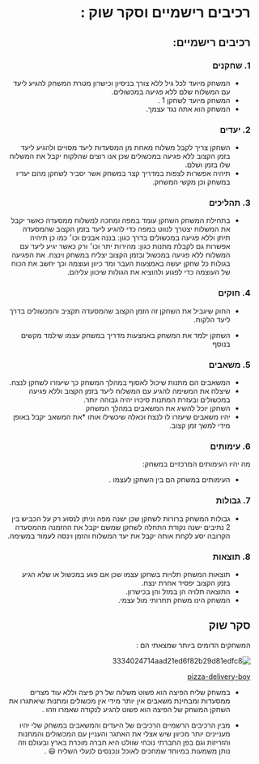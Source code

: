<div dir='rtl' lang='he'>
 
 # רכיבים רישמיים וסקר שוק :
 ## רכיבים רישמיים: 
 
### 1. שחקנים

* המשחק מיועד לכל גיל ללא צורך בניסיון וכישרון מטרת המשחק להגיע ליעד עם המשלוח שלם ללא פגיעה במכשולים.
* המשחק מיועד לשחקן 1 .
* המשחק הוא אתה נגד עצמך.
 
### 2. יעדים

* השחקן צריך לקבל משלוח מאחת מן המסעדות ליעד מסויים ולהגיע ליעד בזמן הקצוב ללא פגיעה במכשולים שכן אנו רוצים שהלקוח יקבל את המשלוח שלו בזמן ושלם.
* תיהיה אפשרות לצפות במדריך קצר במשחק אשר יסביר לשחקן מהם יעדיו במשחק וכן מקשי המשחק.

### 3. תהליכים

* בתחילת המשחק השחקן עומד במפה ומחכה למשלוח ממסעדה כאשר יקבל את המשלוח יצטרך לנווט במפה כדי להגיע ליעד בזמן הקצוב שהמסעדה תיתן וללא פגיעה במכשולים בדרך כגון: בננה אבנים וכו׳ כמו כן תיהיה אפשרות גם לקבלת מתנות כגון: מהירות יתר וכו׳ ורק כאשר יגיע ליעד עם המשלוח ללא פגיעה במכשול ובזמן הקצוב יצליח במשחק וינצח.
 את הפגיעה בגולות כל שחקן יעשה באמצעות העבר ומד כיוון ועוצמה וכך יחשב את הכוח של העוצמה כדי לפגוע ולהוציא את הגולות שיכוון עליהם. 

### 4. חוקים
 
* החוק שיגביל את השחקן זה הזמן הקצוב שהמסעדה תקציב והמכשולים בדרך ליעד הלקוח.

* השחקן ילמד את המשחק באמצעות מדריך במשחק עצמו שילמד מקשים בנוסף



### 5. משאבים

* המשאבים הם מתנות שיכול לאסוף במהלך המשחק כך שיעזרו לשחקן לנצח.
* שיצלח את המשימה להגיע עם המשלוח ליעד בזמן הקצוב וללא פגיעה במכשולים ובעזרת המתנות סיכויו יהיה גבוהה יותר.
* השחקן יוכל להשיג את המשאבים במהלך המשחק
* יהיו משאבים שיעזרו לו לנצח וכאלה שיכשילו אותו
*את המשאב יקבל באופן מידי למשך זמן קצוב.

### 6. עימותים

מה יהיו העימותים המרכזיים במשחק:

* העימותים במשחק הם בין השחקן לעצמו .


### 7. גבולות
 
* גבולות המשחק ברורות לשחקן שכן ישנה מפה וניתן לנסוע רק על הכביש בין 2 נתיבים
 ישנה נקודת התחלה לשחקן שמשם יקבל את ההזמנה מהמסעדה הקרובה יסע לקחת אותה יקבל את יעד המשלוח והזמן וינסה לעמוד במשימה. 
 

### 8. תוצאות

* תוצאות המשחק תלויות בשחקן עצמו שכן אם פגע במכשול או שלא הגיע בזמן הקצוב יפסיד אחרת ינצח. 
* התוצאה תלויה הן במזל והן בכישרון. 
* המשחק הינו משחק תחרותי מול עצמי.


## סקר שוק
  
  המשחקים הדומים ביותר שמצאתי הם :

![3334024714aad21ed6f82b29d81edfc8](https://user-images.githubusercontent.com/73976733/226829510-2d7343f2-b34d-4db7-b54d-9607f8b6ff2a.jpeg)

  
  [pizza-delivery-boy](https://freegamesboom.com/he/games/pizza-delivery-boy-simulation-game/)


* במשחק שליח הפיצה הוא פשוט משלוח של רק פיצה וללא עוד מצרים ממסעדות ומבחינת משאבים אין יותר מידי אין מכשולים ומתנות שיאתגרו את השחקן המשחק של הפיצה הוא פשוט להגיע לנקודה שאמרו וזהו . 

* מבין הרכיבים הרשמיים הרכיבים של היעדים והמשאבים במשחק שלי יהיו מעניינים יותר מכיוון שיש אצלי את האתגר והעניין עם המכשולים והמתנות והזריזות וגם בפן החברתי נוכחי שוולט היא חברה מוכרת בארץ ובעולם וזה נותן משמעות במיוחד שמחכים לאוכל ונכנסים לנעלי השליח :smiley: . 

</div>
